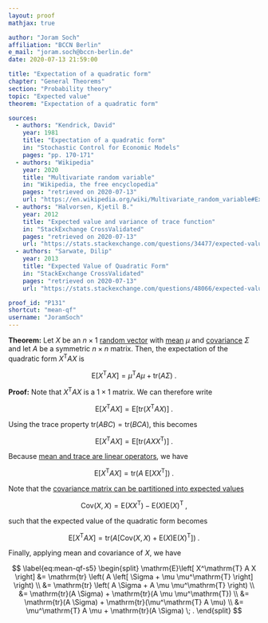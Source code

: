```yaml
---
layout: proof
mathjax: true

author: "Joram Soch"
affiliation: "BCCN Berlin"
e_mail: "joram.soch@bccn-berlin.de"
date: 2020-07-13 21:59:00

title: "Expectation of a quadratic form"
chapter: "General Theorems"
section: "Probability theory"
topic: "Expected value"
theorem: "Expectation of a quadratic form"

sources:
  - authors: "Kendrick, David"
    year: 1981
    title: "Expectation of a quadratic form"
    in: "Stochastic Control for Economic Models"
    pages: "pp. 170-171"
  - authors: "Wikipedia"
    year: 2020
    title: "Multivariate random variable"
    in: "Wikipedia, the free encyclopedia"
    pages: "retrieved on 2020-07-13"
    url: "https://en.wikipedia.org/wiki/Multivariate_random_variable#Expectation_of_a_quadratic_form"
  - authors: "Halvorsen, Kjetil B."
    year: 2012
    title: "Expected value and variance of trace function"
    in: "StackExchange CrossValidated"
    pages: "retrieved on 2020-07-13"
    url: "https://stats.stackexchange.com/questions/34477/expected-value-and-variance-of-trace-function"
  - authors: "Sarwate, Dilip"
    year: 2013
    title: "Expected Value of Quadratic Form"
    in: "StackExchange CrossValidated"
    pages: "retrieved on 2020-07-13"
    url: "https://stats.stackexchange.com/questions/48066/expected-value-of-quadratic-form"

proof_id: "P131"
shortcut: "mean-qf"
username: "JoramSoch"
---
```



**Theorem:** Let $X$ be an $n \times 1$ [random vector](/D/rvec) with [mean](/D/mean) $\mu$ and [covariance](/D/cov) $\Sigma$ and let $A$ be a symmetric $n \times n$ matrix. Then, the expectation of the quadratic form $X^\mathrm{T} A X$ is

$$ \label{eq:mean-qf}
\mathrm{E}\left[ X^\mathrm{T} A X \right] = \mu^\mathrm{T} A \mu + \mathrm{tr}(A \Sigma) \; .
$$


**Proof:** Note that $X^\mathrm{T} A X$ is a $1 \times 1$ matrix. We can therefore write

$$ \label{eq:mean-qf-s1}
\mathrm{E}\left[ X^\mathrm{T} A X \right] =  \mathrm{E}\left[ \mathrm{tr} \left( X^\mathrm{T} A X \right) \right] \; .
$$

Using the trace property $\mathrm{tr}(ABC) = \mathrm{tr}(BCA)$, this becomes

$$ \label{eq:mean-qf-s2}
\mathrm{E}\left[ X^\mathrm{T} A X \right] =  \mathrm{E}\left[ \mathrm{tr} \left( A X X^\mathrm{T} \right) \right] \; .
$$

Because [mean and trace are linear operators](/P/mean-lin), we have

$$ \label{eq:mean-qf-s3}
\mathrm{E}\left[ X^\mathrm{T} A X \right] =  \mathrm{tr} \left( A \; \mathrm{E}\left[ X X^\mathrm{T} \right] \right) \; .
$$

Note that the [covariance matrix can be partitioned into expected values](/D/covmat-mean)

$$ \label{eq:covmat-mean}
\mathrm{Cov}(X,X) = \mathrm{E}(X X^\mathrm{T}) - \mathrm{E}(X) \mathrm{E}(X)^\mathrm{T} \; ,
$$

such that the expected value of the quadratic form becomes

$$ \label{eq:mean-qf-s4}
\mathrm{E}\left[ X^\mathrm{T} A X \right] =  \mathrm{tr} \left( A \left[ \mathrm{Cov}(X,X) + \mathrm{E}(X) \mathrm{E}(X)^\mathrm{T} \right] \right) \; .
$$

Finally, applying mean and covariance of $X$, we have

$$ \label{eq:mean-qf-s5}
\begin{split}
\mathrm{E}\left[ X^\mathrm{T} A X \right] &= \mathrm{tr} \left( A \left[ \Sigma + \mu \mu^\mathrm{T} \right] \right) \\
&= \mathrm{tr} \left( A \Sigma + A \mu \mu^\mathrm{T} \right) \\
&= \mathrm{tr}(A \Sigma) + \mathrm{tr}(A \mu \mu^\mathrm{T}) \\
&= \mathrm{tr}(A \Sigma) + \mathrm{tr}(\mu^\mathrm{T} A \mu) \\
&= \mu^\mathrm{T} A \mu + \mathrm{tr}(A \Sigma) \; .
\end{split}
$$
